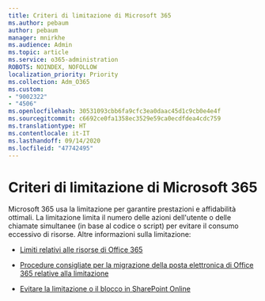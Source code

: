 ```yaml
---
title: Criteri di limitazione di Microsoft 365
ms.author: pebaum
author: pebaum
manager: mnirkhe
ms.audience: Admin
ms.topic: article
ms.service: o365-administration
ROBOTS: NOINDEX, NOFOLLOW
localization_priority: Priority
ms.collection: Adm_O365
ms.custom:
- "9002322"
- "4506"
ms.openlocfilehash: 30531093cbb6fa9cfc3ea0daac45d1c9cb0e4e4f
ms.sourcegitcommit: c6692ce0fa1358ec3529e59ca0ecdfdea4cdc759
ms.translationtype: HT
ms.contentlocale: it-IT
ms.lasthandoff: 09/14/2020
ms.locfileid: "47742495"
---
```

# <a name="microsoft-365-throttle-policies"></a>Criteri di limitazione di Microsoft 365

Microsoft 365 usa la limitazione per garantire prestazioni e affidabilità ottimali. La limitazione limita il numero delle azioni dell'utente o delle chiamate simultanee (in base al codice o script) per evitare il consumo eccessivo di risorse. Altre informazioni sulla limitazione:

- [Limiti relativi alle risorse di Office 365](https://docs.microsoft.com/office365/Enterprise/office-365-resource-limits)

- [Procedure consigliate per la migrazione della posta elettronica di Office 365 relative alla limitazione](https://docs.microsoft.com/exchange/mailbox-migration/office-365-migration-best-practices#office-365-throttling)

- [Evitare la limitazione o il blocco in SharePoint Online](https://docs.microsoft.com/sharepoint/dev/general-development/how-to-avoid-getting-throttled-or-blocked-in-sharepoint-online)
